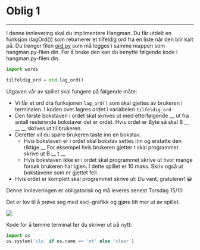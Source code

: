 # Oblig 1
---
I denne innlevering skal du implimentere Hangman. Du får utdelt en funksjon (lagOrd()) som returnerer et tilfeldig ord fra en liste når den blir kalt på. Du trenger filen <a href='https://github.com/mareis/ProMod-1920/blob/master/02_Oppgaver/02_Innleveringer/ord.py'>ord.py</a> som må legges i samme mappen som hangman.py-filen din. For å bruke den kan du benytte følgende kode i hangman.py-filen din.


```python
import words

tilfeldig_ord = ord.lag_ord()
```

Utgaven vår av spillet skal fungere på følgende måte:

 - Vi får et ord dra funksjonen `lag_ord()` som skal gjettes av brukeren i terminalen. I koden over    lagres ordet i variabelen `tilfeldig_ord`
 - Den første bokstaven i ordet skal skrives ut med etterfølgende __ ut fra antall resterende bokstaver det er ordet. Hvis ordet er Byte så skal B  __  __  __ skrives ut til brukeren.
 - Deretter vil du spøre brukeren taste inn en bokstav. 
   - Hvis bokstaven er i ordet skal bokstav settes inn og erstatte den riktige __ For eksempel hvis brukeren gjetter t skal programmet skrive ut B __ t __ 
   - Hvis bokstaven ikke er i ordet skal programmet skrive ut hvor mange forsøk brukeren har igjen. I dette spillet er 10 maks. Skriv også ut bokstavene som er gjettet feil.
 - Hvis ordet er komplett skal programmet skrive ut: Du vant, gratulerer! 😀
 
Denne innleveringen er obligatorisk og må leveres senest Torsdag 15/10


Det er lov til å prøve seg med asci-grafikk og gjøre litt mer ut av spillet. 

<img src='https://gieseanw.files.wordpress.com/2010/03/hangman_banner.jpg'>

Kode for å tømme terminal før du skriver ut på nytt:
```python
import os
os.system('cls' if os.name == 'nt' else 'clear')
```
